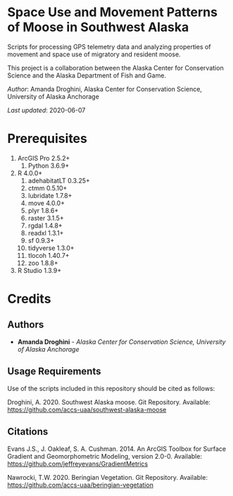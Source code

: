 # Space Use and Movement Patterns of Moose in Southwest Alaska
Scripts for processing GPS telemetry data and analyzing properties of movement and space use of migratory and resident moose. 

This project is a collaboration between the Alaska Center for Conservation Science and the Alaska Department of Fish and Game.

*Author*: Amanda Droghini, Alaska Center for Conservation Science, University of Alaska Anchorage

*Last updated*: 2020-06-07

# Prerequisites
1. ArcGIS Pro 2.5.2+
   1. Python 3.6.9+
2. R 4.0.0+
   1. adehabitatLT 0.3.25+ 
   2. ctmm 0.5.10+
   3. lubridate 1.7.8+
   4. move 4.0.0+
   5. plyr 1.8.6+
   6. raster 3.1.5+
   7. rgdal 1.4.8+
   8. readxl 1.3.1+
   9. sf 0.9.3+
   10. tidyverse 1.3.0+
   11. tlocoh 1.40.7+
   12. zoo 1.8.8+
3. R Studio 1.3.9+

# Credits

## Authors
* **Amanda Droghini** - *Alaska Center for Conservation Science, University of Alaska Anchorage*

## Usage Requirements
Use of the scripts included in this repository should be cited as follows:

Droghini, A. 2020. Southwest Alaska moose. Git Repository. Available: https://github.com/accs-uaa/southwest-alaska-moose

## Citations
Evans J.S., J. Oakleaf, S. A. Cushman. 2014. An ArcGIS Toolbox for Surface Gradient and Geomorphometric Modeling, version 2.0-0. Available: https://github.com/jeffreyevans/GradientMetrics

Nawrocki, T.W. 2020. Beringian Vegetation. Git Repository. Available: https://github.com/accs-uaa/beringian-vegetation
